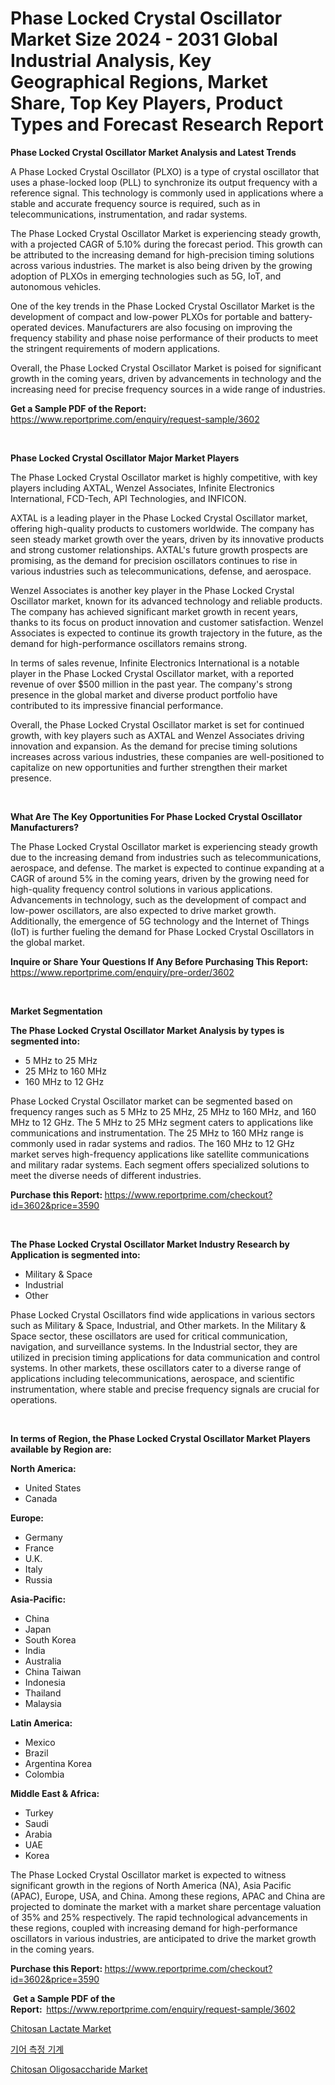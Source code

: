 <p><h1>Phase Locked Crystal Oscillator Market Size 2024 - 2031 Global Industrial Analysis, Key Geographical Regions, Market Share, Top Key Players, Product Types and Forecast Research Report</h1></p><p><strong>Phase Locked Crystal Oscillator Market Analysis and Latest Trends</strong></p>
<p><p>A Phase Locked Crystal Oscillator (PLXO) is a type of crystal oscillator that uses a phase-locked loop (PLL) to synchronize its output frequency with a reference signal. This technology is commonly used in applications where a stable and accurate frequency source is required, such as in telecommunications, instrumentation, and radar systems.</p><p>The Phase Locked Crystal Oscillator Market is experiencing steady growth, with a projected CAGR of 5.10% during the forecast period. This growth can be attributed to the increasing demand for high-precision timing solutions across various industries. The market is also being driven by the growing adoption of PLXOs in emerging technologies such as 5G, IoT, and autonomous vehicles.</p><p>One of the key trends in the Phase Locked Crystal Oscillator Market is the development of compact and low-power PLXOs for portable and battery-operated devices. Manufacturers are also focusing on improving the frequency stability and phase noise performance of their products to meet the stringent requirements of modern applications.</p><p>Overall, the Phase Locked Crystal Oscillator Market is poised for significant growth in the coming years, driven by advancements in technology and the increasing need for precise frequency sources in a wide range of industries.</p></p>
<p><strong>Get a Sample PDF of the Report:&nbsp;</strong> <a href="https://www.reportprime.com/enquiry/request-sample/3602">https://www.reportprime.com/enquiry/request-sample/3602</a></p>
<p>&nbsp;</p>
<p><strong>Phase Locked Crystal Oscillator Major Market Players</strong></p>
<p><p>The Phase Locked Crystal Oscillator market is highly competitive, with key players including AXTAL, Wenzel Associates, Infinite Electronics International, FCD-Tech, API Technologies, and INFICON.</p><p>AXTAL is a leading player in the Phase Locked Crystal Oscillator market, offering high-quality products to customers worldwide. The company has seen steady market growth over the years, driven by its innovative products and strong customer relationships. AXTAL's future growth prospects are promising, as the demand for precision oscillators continues to rise in various industries such as telecommunications, defense, and aerospace.</p><p>Wenzel Associates is another key player in the Phase Locked Crystal Oscillator market, known for its advanced technology and reliable products. The company has achieved significant market growth in recent years, thanks to its focus on product innovation and customer satisfaction. Wenzel Associates is expected to continue its growth trajectory in the future, as the demand for high-performance oscillators remains strong.</p><p>In terms of sales revenue, Infinite Electronics International is a notable player in the Phase Locked Crystal Oscillator market, with a reported revenue of over $500 million in the past year. The company's strong presence in the global market and diverse product portfolio have contributed to its impressive financial performance.</p><p>Overall, the Phase Locked Crystal Oscillator market is set for continued growth, with key players such as AXTAL and Wenzel Associates driving innovation and expansion. As the demand for precise timing solutions increases across various industries, these companies are well-positioned to capitalize on new opportunities and further strengthen their market presence.</p></p>
<p>&nbsp;</p>
<p><strong>What Are The Key Opportunities For Phase Locked Crystal Oscillator Manufacturers?</strong></p>
<p><p>The Phase Locked Crystal Oscillator market is experiencing steady growth due to the increasing demand from industries such as telecommunications, aerospace, and defense. The market is expected to continue expanding at a CAGR of around 5% in the coming years, driven by the growing need for high-quality frequency control solutions in various applications. Advancements in technology, such as the development of compact and low-power oscillators, are also expected to drive market growth. Additionally, the emergence of 5G technology and the Internet of Things (IoT) is further fueling the demand for Phase Locked Crystal Oscillators in the global market.</p></p>
<p><strong>Inquire or Share Your Questions If Any Before Purchasing This Report:</strong> <a href="https://www.reportprime.com/enquiry/pre-order/3602">https://www.reportprime.com/enquiry/pre-order/3602</a></p>
<p>&nbsp;</p>
<p><strong>Market Segmentation</strong></p>
<p><strong>The Phase Locked Crystal Oscillator Market Analysis by types is segmented into:</strong></p>
<p><ul><li>5 MHz to 25 MHz</li><li>25 MHz to 160 MHz</li><li>160 MHz to 12 GHz</li></ul></p>
<p><p>Phase Locked Crystal Oscillator market can be segmented based on frequency ranges such as 5 MHz to 25 MHz, 25 MHz to 160 MHz, and 160 MHz to 12 GHz. The 5 MHz to 25 MHz segment caters to applications like communications and instrumentation. The 25 MHz to 160 MHz range is commonly used in radar systems and radios. The 160 MHz to 12 GHz market serves high-frequency applications like satellite communications and military radar systems. Each segment offers specialized solutions to meet the diverse needs of different industries.</p></p>
<p><strong>Purchase this Report:&nbsp;</strong><a href="https://www.reportprime.com/checkout?id=3602&price=3590">https://www.reportprime.com/checkout?id=3602&price=3590</a></p>
<p>&nbsp;</p>
<p><strong>The Phase Locked Crystal Oscillator Market Industry Research by Application is segmented into:</strong></p>
<p><ul><li>Military & Space</li><li>Industrial</li><li>Other</li></ul></p>
<p><p>Phase Locked Crystal Oscillators find wide applications in various sectors such as Military & Space, Industrial, and Other markets. In the Military & Space sector, these oscillators are used for critical communication, navigation, and surveillance systems. In the Industrial sector, they are utilized in precision timing applications for data communication and control systems. In other markets, these oscillators cater to a diverse range of applications including telecommunications, aerospace, and scientific instrumentation, where stable and precise frequency signals are crucial for operations.</p></p>
<p>&nbsp;</p>
<p><strong>In terms of Region, the Phase Locked Crystal Oscillator Market Players available by Region are:</strong></p>
<p>
    <p> <strong> North America: </strong>
        <ul>
            <li>United States</li>
            <li>Canada</li>
        </ul>
        </p> 
    <p> <strong> Europe: </strong>
        <ul>
            <li>Germany</li>
            <li>France</li>
            <li>U.K.</li>
            <li>Italy</li>
            <li>Russia</li>
        </ul>
        </p> 
    <p> <strong> Asia-Pacific: </strong>
        <ul>
            <li>China</li>
            <li>Japan</li>
            <li>South Korea</li>
            <li>India</li>
            <li>Australia</li>
            <li>China Taiwan</li>
            <li>Indonesia</li>
            <li>Thailand</li>
            <li>Malaysia</li>
        </ul>
        </p> 
    <p> <strong> Latin America: </strong>
        <ul>
            <li>Mexico</li>
            <li>Brazil</li>
            <li>Argentina Korea</li>
            <li>Colombia</li>
        </ul>
        </p> 
    <p> <strong> Middle East & Africa: </strong>
        <ul>
            <li>Turkey</li>
            <li>Saudi</li>
            <li>Arabia</li>
            <li>UAE</li>
            <li>Korea</li>
        </ul>
    </p>
    </p>
<p><p>The Phase Locked Crystal Oscillator market is expected to witness significant growth in the regions of North America (NA), Asia Pacific (APAC), Europe, USA, and China. Among these regions, APAC and China are projected to dominate the market with a market share percentage valuation of 35% and 25% respectively. The rapid technological advancements in these regions, coupled with increasing demand for high-performance oscillators in various industries, are anticipated to drive the market growth in the coming years.</p></p>
<p><strong>Purchase this Report: </strong><a href="https://www.reportprime.com/checkout?id=3602&price=3590">https://www.reportprime.com/checkout?id=3602&price=3590</a></p>
<p>&nbsp;<strong>Get a Sample PDF of the Report:&nbsp;&nbsp;</strong><a href="https://www.reportprime.com/enquiry/request-sample/3602">https://www.reportprime.com/enquiry/request-sample/3602</a></p>
<p><strong></strong></p>
<p><p><a href="https://summer-dogwood-3e9.notion.site/Chitosan-Lactate-Market-Growth-Market-Trends-COVID-19-Impact-and-Forecasts-for-period-from-2024--fea718f68bb740b8ad0542eb7b563af3">Chitosan Lactate Market</a></p><p><a href="https://medium.com/@leigh.tymms/%EA%B8%B0%EC%96%B4-%EC%B8%A1%EC%A0%95-%EA%B8%B0%EA%B3%84-%EC%8B%9C%EC%9E%A5-%EB%8F%99%ED%96%A5-%EB%B0%8F-%EC%8B%9C%EC%9E%A5-%EB%B6%84%EC%84%9D%EC%9D%80-2024-2031-%EA%B8%B0%EA%B0%84%EC%9D%84-%EC%98%88%EC%B8%A1%ED%96%88%EC%8A%B5%EB%8B%88%EB%8B%A4-efd03061b34b">기어 측정 기계</a></p><p><a href="https://lydian-appliance-61d.notion.site/Chitosan-Oligosaccharide-Market-Size-Share-Trends-Analysis-Report-By-Material-By-Type-By-End-us-cd9270e1b26f434fa8a3668c2147abd9">Chitosan Oligosaccharide Market</a></p></p>